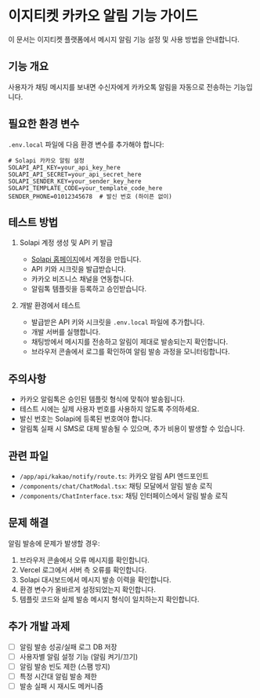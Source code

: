# 이지티켓 카카오 알림 기능 가이드

이 문서는 이지티켓 플랫폼에서 메시지 알림 기능 설정 및 사용 방법을 안내합니다.

## 기능 개요

사용자가 채팅 메시지를 보내면 수신자에게 카카오톡 알림을 자동으로 전송하는 기능입니다.

## 필요한 환경 변수

`.env.local` 파일에 다음 환경 변수를 추가해야 합니다:

```
# Solapi 카카오 알림 설정
SOLAPI_API_KEY=your_api_key_here
SOLAPI_API_SECRET=your_api_secret_here
SOLAPI_SENDER_KEY=your_sender_key_here
SOLAPI_TEMPLATE_CODE=your_template_code_here
SENDER_PHONE=01012345678  # 발신 번호 (하이픈 없이)
```

## 테스트 방법

1. Solapi 계정 생성 및 API 키 발급
   - [Solapi 홈페이지](https://www.solapi.com/)에서 계정을 만듭니다.
   - API 키와 시크릿을 발급받습니다.
   - 카카오 비즈니스 채널을 연동합니다.
   - 알림톡 템플릿을 등록하고 승인받습니다.

2. 개발 환경에서 테스트
   - 발급받은 API 키와 시크릿을 `.env.local` 파일에 추가합니다.
   - 개발 서버를 실행합니다.
   - 채팅방에서 메시지를 전송하고 알림이 제대로 발송되는지 확인합니다.
   - 브라우저 콘솔에서 로그를 확인하여 알림 발송 과정을 모니터링합니다.

## 주의사항

- 카카오 알림톡은 승인된 템플릿 형식에 맞춰야 발송됩니다.
- 테스트 시에는 실제 사용자 번호를 사용하지 않도록 주의하세요.
- 발신 번호는 Solapi에 등록된 번호여야 합니다.
- 알림톡 실패 시 SMS로 대체 발송될 수 있으며, 추가 비용이 발생할 수 있습니다.

## 관련 파일

- `/app/api/kakao/notify/route.ts`: 카카오 알림 API 엔드포인트
- `/components/chat/ChatModal.tsx`: 채팅 모달에서 알림 발송 로직
- `/components/ChatInterface.tsx`: 채팅 인터페이스에서 알림 발송 로직

## 문제 해결

알림 발송에 문제가 발생할 경우:

1. 브라우저 콘솔에서 오류 메시지를 확인합니다.
2. Vercel 로그에서 서버 측 오류를 확인합니다.
3. Solapi 대시보드에서 메시지 발송 이력을 확인합니다.
4. 환경 변수가 올바르게 설정되었는지 확인합니다.
5. 템플릿 코드와 실제 발송 메시지 형식이 일치하는지 확인합니다.

## 추가 개발 과제

- [ ] 알림 발송 성공/실패 로그 DB 저장
- [ ] 사용자별 알림 설정 기능 (알림 켜기/끄기)
- [ ] 알림 발송 빈도 제한 (스팸 방지)
- [ ] 특정 시간대 알림 발송 제한
- [ ] 발송 실패 시 재시도 메커니즘 